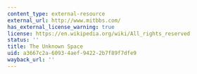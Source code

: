 ```yaml
---
content_type: external-resource
external_url: http://www.mitbbs.com/
has_external_license_warning: true
license: https://en.wikipedia.org/wiki/All_rights_reserved
status: ''
title: The Unknown Space
uid: a3667c2a-6093-4aef-9422-2b7f89f7dfe9
wayback_url: ''
---
```

